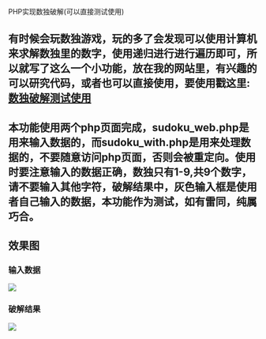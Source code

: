 PHP实现数独破解(可以直接测试使用)

## 有时候会玩数独游戏，玩的多了会发现可以使用计算机来求解数独里的数字，使用递归进行进行遍历即可，所以就写了这么一个小功能，放在我的网站里，有兴趣的可以研究代码，或者也可以直接使用，要使用戳这里:[数独破解测试使用](http://www.rain1024.com/more/sudoku_web.php)

## 本功能使用两个php页面完成，sudoku_web.php是用来输入数据的，而sudoku_with.php是用来处理数据的，不要随意访问php页面，否则会被重定向。使用时要注意输入的数据正确，数独只有1-9,共9个数字，请不要输入其他字符，破解结果中，灰色输入框是使用者自己输入的数据，本功能作为测试，如有雷同，纯属巧合。
## 效果图
### 输入数据
![](http://blog-1252406596.costj.myqcloud.com/blog/php15.jpg)
### 破解结果
![](http://blog-1252406596.costj.myqcloud.com/blog/php16.jpg)
